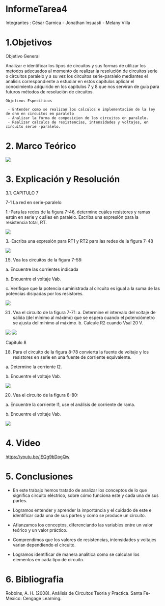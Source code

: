 # InformeTarea4

Integrantes : César Garnica - Jonathan Insuasti - Melany Villa 

# 1.Objetivos


Objetivo General 

  Analizar e identificar los tipos de circuitos y sus formas de utilizar los metodos adecuados al momento de realizar la resolución de circuitos serie o circuitos paralelo y a su vez los circuitos serie-paralelo mediantes el analisis correspondiente a estudiar en estos capitulos aplicar el conocimiento adquirido en los capitulos 7 y 8 que nos serviran de guía para futuros métodos de resolución de circuitos.

  
    Objetivos Específicos
    
     - Entender como se realizan los calculos e implementación de la ley de ohm en circuitos en paralelo
     - Analizar la forma de composicion de los circuitos en paralelo.
     - Realizar calculos de resistencias, intensidades y voltajes, en circuito serie -paralelo.



# 2. Marco Teórico

![](https://github.com/mjvilla1/ImagenesTarea4/blob/main/Marco%20Teorico%207.PNG)

# 3. Explicación y Resolución

3.1. CAPITULO 7

7-1 La red en serie-paralelo

1.-Para las redes de la figura 7-46, determine cuáles resistores y ramas están en serie y cuáles en paralelo. Escriba una expresión para la resistencia total, RT.


![](https://github.com/mjvilla1/ImagenesTarea4/blob/main/Ejercicio%207-1.PNG)

3.-Escriba una expresión para RT1 y RT2 para las redes de la figura 7-48

![](https://github.com/mjvilla1/ImagenesTarea4/blob/main/Ejercicio%207-3.PNG)

15. Vea los circuitos de la figura 7-58:

a. Encuentre las corrientes indicada

b. Encuentre el voltaje Vab.

c. Verifique que la potencia suministrada al circuito es igual a la suma de las
potencias disipadas por los resistores.

![](https://github.com/mjvilla1/ImagenesTarea4/blob/main/Ejercicio%2015_7.PNG)

31. Vea el circuito de la figura 7-71:
a. Determine el intervalo del voltaje de salida (del mínimo al máximo) que se
espera cuando el potenciómetro se ajusta del mínimo al máximo.
b. Calcule R2 cuando Vsal 20 V.

![](https://github.com/mjvilla1/ImagenesTarea4/blob/main/Ejercicio%2031.PNG)
![](https://github.com/mjvilla1/ImagenesTarea4/blob/main/EJercicio%2031.2.PNG)

Capitulo 8

18. Para el circuito de la figura 8-78 convierta la fuente de voltaje y los resistores
en serie en una fuente de corriente equivalente.

a. Determine la corriente I2.

b. Encuentre el voltaje Vab.

![](https://github.com/mjvilla1/ImagenesTarea4/blob/main/Ejercicio%2018_8.PNG)

20. Vea el circuito de la figura 8-80:

a. Encuentre la corriente I1, use el análisis de corriente de rama.

b. Encuentre el voltaje Vab.

![](https://github.com/mjvilla1/ImagenesTarea4/blob/main/Ejercicio%2020.8.PNG)

# 4. Video

https://youtu.be/jEQg9bDogQw

# 5. Conclusiones

- En  este trabajo  hemos tratado   de   analizar los  conceptos  de   lo   que   significa circuito eléctrico, 
sobre cómo funciona este y cada una de sus partes.

- Logramos entender y aprender la importancia y el cuidado de este e identificar cada una de
sus partes y como se produce un circuito.

- Afianzamos los conceptos, diferenciando las variables entre un valor teórico y un valor práctico.

- Comprendimos que los valores de resistencias, intensidades y voltajes varian dependiendo el circuito.

- Logramos identificar de manera analitica como se calculan los elementos en cada tipo de circuito.
 

# 6. Bibliografia 

Robbins, A. H. (2008). Análisis de Circuitos Teoria y Practica. Santa Fe-Mexico: Cengage Learning.
